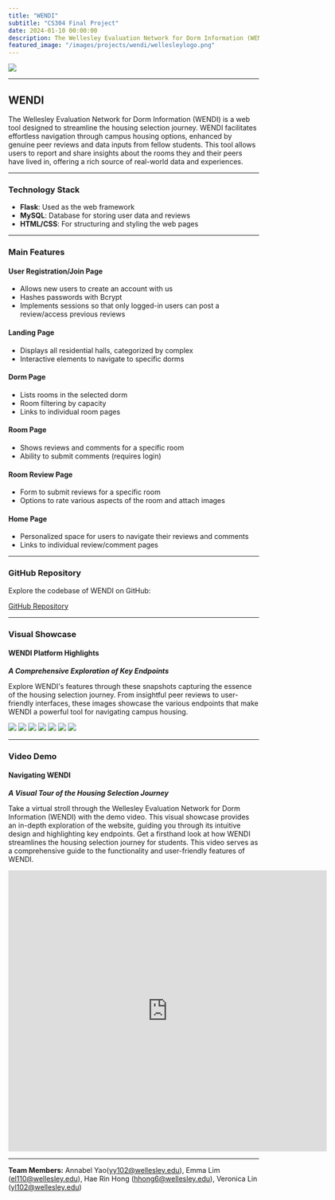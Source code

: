 ```yaml
---
title: "WENDI"
subtitle: "CS304 Final Project"
date: 2024-01-10 00:00:00
description: The Wellesley Evaluation Network for Dorm Information (WENDI) is a web tool designed to streamline the housing selection journey. WENDI facilitates effortless navigation through campus housing options, enhanced by genuine peer reviews and data inputs from fellow students. This tool allows users to report and share insights about the rooms they and their peers have lived in, offering a rich source of real-world data and experiences.
featured_image: "/images/projects/wendi/wellesleylogo.png"
---
```


![](/images/projects/wendi/wellesleylogo.png)

---

## WENDI

The Wellesley Evaluation Network for Dorm Information (WENDI) is a web tool designed to streamline the housing selection journey.
WENDI facilitates effortless navigation through campus housing options, enhanced by genuine peer reviews and data inputs from fellow students. This tool allows users to report and share insights about the rooms they and their peers have lived in, offering a rich source of real-world data and experiences.

---

### Technology Stack

- **Flask**: Used as the web framework
- **MySQL**: Database for storing user data and reviews
- **HTML/CSS**: For structuring and styling the web pages

---

### Main Features

#### User Registration/Join Page

- Allows new users to create an account with us
- Hashes passwords with Bcrypt
- Implements sessions so that only logged-in users can post a review/access previous reviews

#### Landing Page

- Displays all residential halls, categorized by complex
- Interactive elements to navigate to specific dorms

#### Dorm Page

- Lists rooms in the selected dorm
- Room filtering by capacity
- Links to individual room pages

#### Room Page

- Shows reviews and comments for a specific room
- Ability to submit comments (requires login)

#### Room Review Page

- Form to submit reviews for a specific room
- Options to rate various aspects of the room and attach images

#### Home Page

- Personalized space for users to navigate their reviews and comments
- Links to individual review/comment pages

---

### GitHub Repository

Explore the codebase of WENDI on GitHub:

<a href="https://github.com/yanziv/WENDI">GitHub Repository</a>

---

### Visual Showcase

#### WENDI Platform Highlights

_**A Comprehensive Exploration of Key Endpoints**_

Explore WENDI's features through these snapshots capturing the essence of the housing selection journey. From insightful peer reviews to user-friendly interfaces, these images showcase the various endpoints that make WENDI a powerful tool for navigating campus housing.

<div class="gallery" data-columns="1">
	<img src="/images/projects/wendi/wendi1.png">
	<img src="/images/projects/wendi/wendi2.png">
	<img src="/images/projects/wendi/wendi3.png">
	<img src="/images/projects/wendi/wendi4.png">
	<img src="/images/projects/wendi/wendi5.png">
	<img src="/images/projects/wendi/wendi6.png">
	<img src="/images/projects/wendi/wendi7.png">
</div>

---

### Video Demo

#### Navigating WENDI

_**A Visual Tour of the Housing Selection Journey**_

Take a virtual stroll through the Wellesley Evaluation Network for Dorm Information (WENDI) with the demo video. This visual showcase provides an in-depth exploration of the website, guiding you through its intuitive design and highlighting key endpoints. Get a firsthand look at how WENDI streamlines the housing selection journey for students. This video serves as a comprehensive guide to the functionality and user-friendly features of WENDI.

<iframe src="https://player.vimeo.com/video/900056296?h=7c27fd7379" width="640" height="564" frameborder="0" allow="autoplay; fullscreen" allowfullscreen></iframe>

---

**Team Members:** Annabel Yao(yy102@wellesley.edu), Emma Lim (el110@wellesley.edu), Hae Rin Hong (hhong6@wellesley.edu), Veronica Lin (yl102@wellesley.edu)
